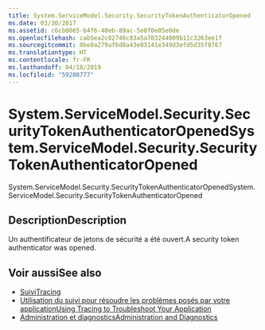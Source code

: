 ```yaml
---
title: System.ServiceModel.Security.SecurityTokenAuthenticatorOpened
ms.date: 03/30/2017
ms.assetid: c6cb0065-b4f6-40eb-89ac-5e8f0e05e0de
ms.openlocfilehash: cab5ea2c02748c03a5a703244009b11c3263ee1f
ms.sourcegitcommit: 0be8a279af6d8a43e03141e349d3efd5d35f8767
ms.translationtype: HT
ms.contentlocale: fr-FR
ms.lasthandoff: 04/18/2019
ms.locfileid: "59208777"
---
```

# <a name="systemservicemodelsecuritysecuritytokenauthenticatoropened"></a><span data-ttu-id="4d7a6-102">System.ServiceModel.Security.SecurityTokenAuthenticatorOpened</span><span class="sxs-lookup"><span data-stu-id="4d7a6-102">System.ServiceModel.Security.SecurityTokenAuthenticatorOpened</span></span>
<span data-ttu-id="4d7a6-103">System.ServiceModel.Security.SecurityTokenAuthenticatorOpened</span><span class="sxs-lookup"><span data-stu-id="4d7a6-103">System.ServiceModel.Security.SecurityTokenAuthenticatorOpened</span></span>  
  
## <a name="description"></a><span data-ttu-id="4d7a6-104">Description</span><span class="sxs-lookup"><span data-stu-id="4d7a6-104">Description</span></span>  
 <span data-ttu-id="4d7a6-105">Un authentificateur de jetons de sécurité a été ouvert.</span><span class="sxs-lookup"><span data-stu-id="4d7a6-105">A security token authenticator was opened.</span></span>  
  
## <a name="see-also"></a><span data-ttu-id="4d7a6-106">Voir aussi</span><span class="sxs-lookup"><span data-stu-id="4d7a6-106">See also</span></span>

- [<span data-ttu-id="4d7a6-107">Suivi</span><span class="sxs-lookup"><span data-stu-id="4d7a6-107">Tracing</span></span>](../../../../../docs/framework/wcf/diagnostics/tracing/index.md)
- [<span data-ttu-id="4d7a6-108">Utilisation du suivi pour résoudre les problèmes posés par votre application</span><span class="sxs-lookup"><span data-stu-id="4d7a6-108">Using Tracing to Troubleshoot Your Application</span></span>](../../../../../docs/framework/wcf/diagnostics/tracing/using-tracing-to-troubleshoot-your-application.md)
- [<span data-ttu-id="4d7a6-109">Administration et diagnostics</span><span class="sxs-lookup"><span data-stu-id="4d7a6-109">Administration and Diagnostics</span></span>](../../../../../docs/framework/wcf/diagnostics/index.md)
